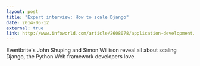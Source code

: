 ```yaml
---
layout: post
title: "Expert interview: How to scale Django"
date: 2014-06-12
external: true
link: http://www.infoworld.com/article/2608078/application-development/expert-interview--how-to-scale-django.html
---
```


Eventbrite's John Shuping and Simon Willison reveal all about scaling Django, the Python Web framework developers love.
